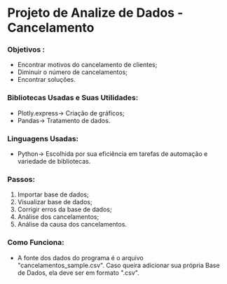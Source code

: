 # Projeto de Analize de Dados - Cancelamento

### Objetivos :
- Encontrar motivos do cancelamento de clientes;
- Diminuir o número de cancelamentos;
- Encontrar soluções.

### Bibliotecas Usadas e Suas Utilidades:
- Plotly.express-> Criação de gráficos;
- Pandas-> Tratamento de dados.

### Linguagens Usadas:
- Python-> Escolhida por sua eficiência em tarefas de automação e variedade de bibliotecas.

### Passos:
1. Importar base de dados;
2. Visualizar base de dados;
3. Corrigir erros da base de dados;
4. Análise dos cancelamentos;
5. Análise da causa dos cancelamentos.

### Como Funciona:
- A fonte dos dados do programa é o arquivo "cancelamentos_sample.csv". Caso queira adicionar sua própria Base de Dados, ela deve ser em formato ".csv".
